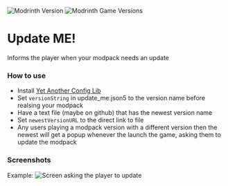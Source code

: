 ![Modrinth Version](https://img.shields.io/modrinth/v/9xIIYjBA?style=for-the-badge)  ![Modrinth Game Versions](https://img.shields.io/modrinth/game-versions/9xIIYjBA?style=for-the-badge)
# Update ME!
Informs the player when your modpack needs an update

### How to use
 * Install [Yet Another Config Lib](https://modrinth.com/mod/yacl/gallery)
 * Set `versionString` in update_me.json5 to the version name before realsing your modpack
 * Have a text file (maybe on github) that has the newest version name
 * Set `newestVersionURL` to the direct link to file
 * Any users playing a modpack version with a different version then the newest will get a popup whenever the launch the game, asking them to update the modpack

### Screenshots
Example:
![Screen asking the player to update](https://web-static.sebsa.dk/upload/e/w6dx749.png)
